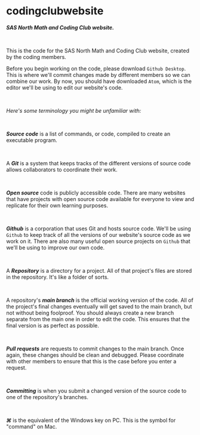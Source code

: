 # codingclubwebsite

***SAS North Math and Coding Club website.***

<br>

This is the code for the SAS North Math and Coding Club website,
created by the coding members.

Before you begin working on the code, please download ```Github Desktop```.
This is where we'll commit changes made by different members so we can
combine our work. By now, you should have downloaded ``Atom``, which is the
editor we'll be using to edit our website's code.

<br>

_Here's some terminology you might be unfamiliar with:_

<br>

***Source code*** is a list of commands, or code, compiled to create an
executable program.

<br>

A ***Git*** is a system that keeps tracks of the different versions of
source code allows collaborators to coordinate their work.

<br>

***Open source*** code is publicly accessible code. There are many
websites that have projects with open source code available for everyone to
view and replicate for their own learning purposes.

<br>

***Github*** is a corporation that uses Git and hosts source code. We'll
be using ```Github``` to keep track of all the versions of our website's
source code as we work on it. There are also many useful open source projects
on ```Github``` that we'll be using to improve our own code.

<br>

A ***Repository*** is a directory for a project. All of that project's files
are stored in the repository. It's like a folder of sorts.

<br>

A repository's ***main branch*** is the official working version of the code.
All of the project's final changes eventually will get saved to the main
branch, but not without being foolproof. You should always create a new
branch separate from the main one in order to edit the code. This ensures
that the final version is as perfect as possible.

<br>

***Pull requests*** are requests to commit changes to the main branch. Once again,
these changes should be clean and debugged. Please coordinate with other
members to ensure that this is the case before you enter a request.

<br>

***Committing*** is when you submit a changed version of the source code to one
of the repository's branches.

<br>

***⌘*** is the equivalent of the Windows key on PC. This is the symbol for
"command" on Mac.


